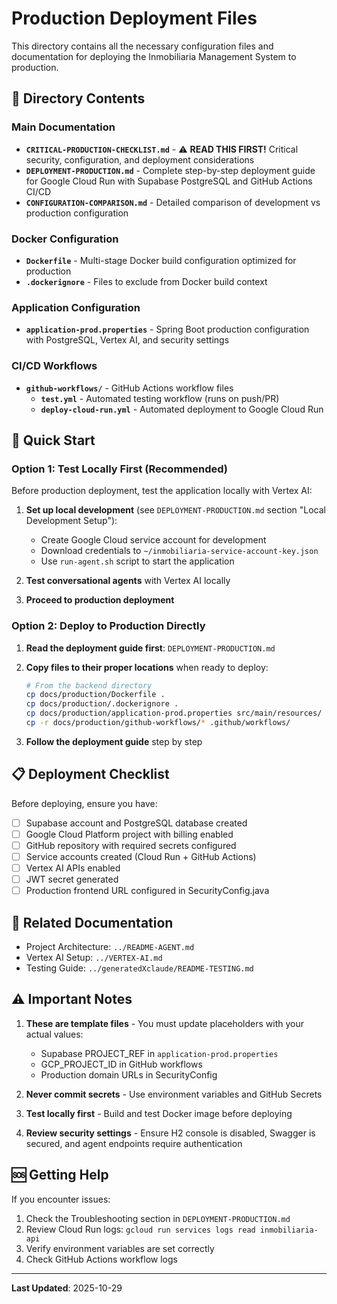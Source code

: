 # Production Deployment Files

This directory contains all the necessary configuration files and documentation for deploying the Inmobiliaria Management System to production.

## 📁 Directory Contents

### Main Documentation
- **`CRITICAL-PRODUCTION-CHECKLIST.md`** - ⚠️ **READ THIS FIRST!** Critical security, configuration, and deployment considerations
- **`DEPLOYMENT-PRODUCTION.md`** - Complete step-by-step deployment guide for Google Cloud Run with Supabase PostgreSQL and GitHub Actions CI/CD
- **`CONFIGURATION-COMPARISON.md`** - Detailed comparison of development vs production configuration

### Docker Configuration
- **`Dockerfile`** - Multi-stage Docker build configuration optimized for production
- **`.dockerignore`** - Files to exclude from Docker build context

### Application Configuration
- **`application-prod.properties`** - Spring Boot production configuration with PostgreSQL, Vertex AI, and security settings

### CI/CD Workflows
- **`github-workflows/`** - GitHub Actions workflow files
  - **`test.yml`** - Automated testing workflow (runs on push/PR)
  - **`deploy-cloud-run.yml`** - Automated deployment to Google Cloud Run

## 🚀 Quick Start

### Option 1: Test Locally First (Recommended)

Before production deployment, test the application locally with Vertex AI:

1. **Set up local development** (see `DEPLOYMENT-PRODUCTION.md` section "Local Development Setup"):
   - Create Google Cloud service account for development
   - Download credentials to `~/inmobiliaria-service-account-key.json`
   - Use `run-agent.sh` script to start the application

2. **Test conversational agents** with Vertex AI locally

3. **Proceed to production deployment**

### Option 2: Deploy to Production Directly

1. **Read the deployment guide first**: `DEPLOYMENT-PRODUCTION.md`

2. **Copy files to their proper locations** when ready to deploy:
   ```bash
   # From the backend directory
   cp docs/production/Dockerfile .
   cp docs/production/.dockerignore .
   cp docs/production/application-prod.properties src/main/resources/
   cp -r docs/production/github-workflows/* .github/workflows/
   ```

3. **Follow the deployment guide** step by step

## 📋 Deployment Checklist

Before deploying, ensure you have:

- [ ] Supabase account and PostgreSQL database created
- [ ] Google Cloud Platform project with billing enabled
- [ ] GitHub repository with required secrets configured
- [ ] Service accounts created (Cloud Run + GitHub Actions)
- [ ] Vertex AI APIs enabled
- [ ] JWT secret generated
- [ ] Production frontend URL configured in SecurityConfig.java

## 🔗 Related Documentation

- Project Architecture: `../README-AGENT.md`
- Vertex AI Setup: `../VERTEX-AI.md`
- Testing Guide: `../generatedXclaude/README-TESTING.md`

## ⚠️ Important Notes

1. **These are template files** - You must update placeholders with your actual values:
   - Supabase PROJECT_REF in `application-prod.properties`
   - GCP_PROJECT_ID in GitHub workflows
   - Production domain URLs in SecurityConfig

2. **Never commit secrets** - Use environment variables and GitHub Secrets

3. **Test locally first** - Build and test Docker image before deploying

4. **Review security settings** - Ensure H2 console is disabled, Swagger is secured, and agent endpoints require authentication

## 🆘 Getting Help

If you encounter issues:
1. Check the Troubleshooting section in `DEPLOYMENT-PRODUCTION.md`
2. Review Cloud Run logs: `gcloud run services logs read inmobiliaria-api`
3. Verify environment variables are set correctly
4. Check GitHub Actions workflow logs

---

**Last Updated**: 2025-10-29
